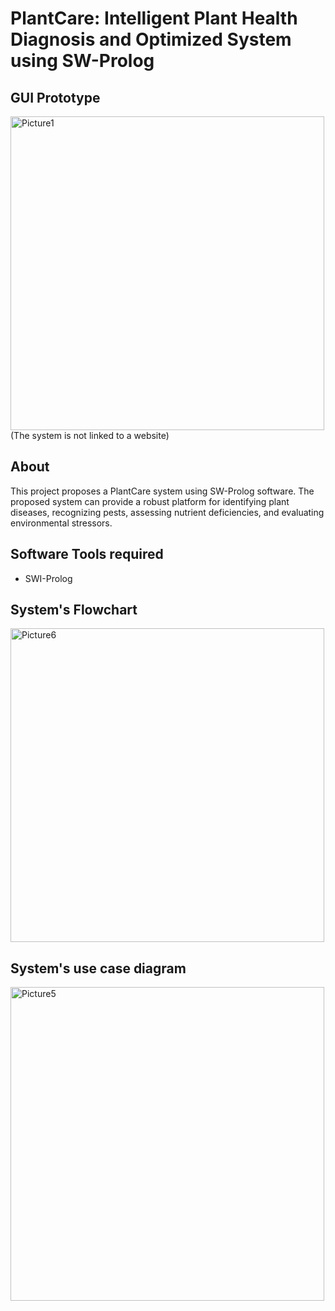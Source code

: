 <h1> PlantCare: Intelligent Plant Health Diagnosis and Optimized System using SW-Prolog </h1> 

<h2> GUI Prototype </h2>
<img width="502" alt="Picture1" src="https://github.com/user-attachments/assets/de1a33e6-de61-4abe-9d87-a88230b4844c">
<br>
(The system is not linked to a website)

<h2> About </h2>

This project proposes a PlantCare system using SW-Prolog software. The proposed system can provide a robust platform for identifying plant diseases, recognizing pests, assessing nutrient deficiencies, and evaluating environmental stressors.

<h2> Software Tools required </h2>

- SWI-Prolog
<h2> System's Flowchart </h2>
<img width="502" alt="Picture6" src="https://github.com/user-attachments/assets/1831ca4d-e06a-4594-a48e-825f48808f2d">

<h2> System's use case diagram </h2>
<img width="502" alt="Picture5" src="https://github.com/user-attachments/assets/7b5de9f6-c3e1-471f-a689-410d8e6abb46">
